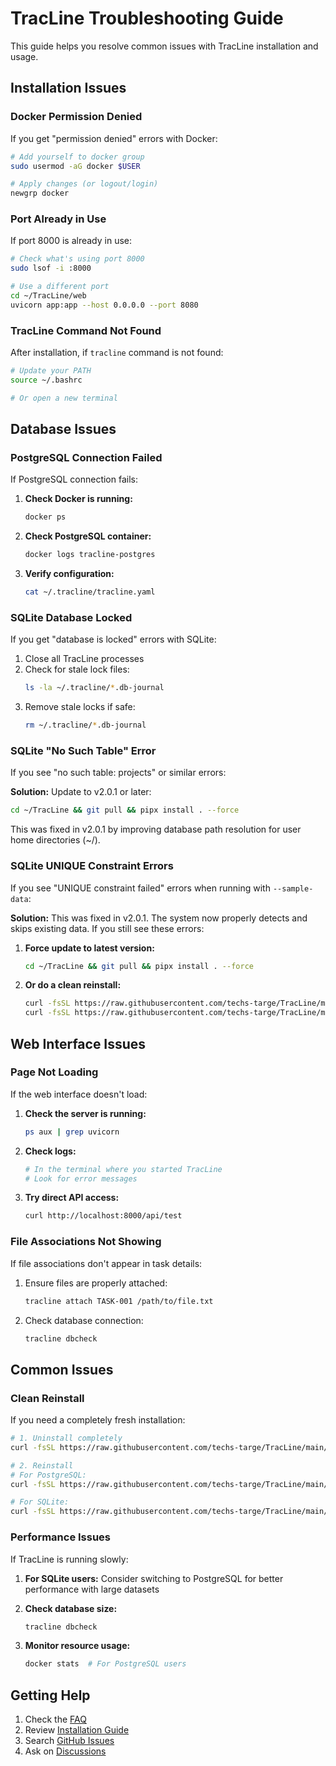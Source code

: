 # TracLine Troubleshooting Guide

This guide helps you resolve common issues with TracLine installation and usage.

## Installation Issues

### Docker Permission Denied

If you get "permission denied" errors with Docker:

```bash
# Add yourself to docker group
sudo usermod -aG docker $USER

# Apply changes (or logout/login)
newgrp docker
```

### Port Already in Use

If port 8000 is already in use:

```bash
# Check what's using port 8000
sudo lsof -i :8000

# Use a different port
cd ~/TracLine/web
uvicorn app:app --host 0.0.0.0 --port 8080
```

### TracLine Command Not Found

After installation, if `tracline` command is not found:

```bash
# Update your PATH
source ~/.bashrc

# Or open a new terminal
```

## Database Issues

### PostgreSQL Connection Failed

If PostgreSQL connection fails:

1. **Check Docker is running:**
   ```bash
   docker ps
   ```

2. **Check PostgreSQL container:**
   ```bash
   docker logs tracline-postgres
   ```

3. **Verify configuration:**
   ```bash
   cat ~/.tracline/tracline.yaml
   ```

### SQLite Database Locked

If you get "database is locked" errors with SQLite:

1. Close all TracLine processes
2. Check for stale lock files:
   ```bash
   ls -la ~/.tracline/*.db-journal
   ```
3. Remove stale locks if safe:
   ```bash
   rm ~/.tracline/*.db-journal
   ```

### SQLite "No Such Table" Error

If you see "no such table: projects" or similar errors:

**Solution:** Update to v2.0.1 or later:
```bash
cd ~/TracLine && git pull && pipx install . --force
```

This was fixed in v2.0.1 by improving database path resolution for user home directories (~/).

### SQLite UNIQUE Constraint Errors

If you see "UNIQUE constraint failed" errors when running with `--sample-data`:

**Solution:** This was fixed in v2.0.1. The system now properly detects and skips existing data. If you still see these errors:

1. **Force update to latest version:**
   ```bash
   cd ~/TracLine && git pull && pipx install . --force
   ```

2. **Or do a clean reinstall:**
   ```bash
   curl -fsSL https://raw.githubusercontent.com/techs-targe/TracLine/main/scripts/uninstall.sh | bash -s -- --remove-data
   curl -fsSL https://raw.githubusercontent.com/techs-targe/TracLine/main/scripts/install-ubuntu-sqlite.sh | bash -s -- --sample-data
   ```

## Web Interface Issues

### Page Not Loading

If the web interface doesn't load:

1. **Check the server is running:**
   ```bash
   ps aux | grep uvicorn
   ```

2. **Check logs:**
   ```bash
   # In the terminal where you started TracLine
   # Look for error messages
   ```

3. **Try direct API access:**
   ```bash
   curl http://localhost:8000/api/test
   ```

### File Associations Not Showing

If file associations don't appear in task details:

1. Ensure files are properly attached:
   ```bash
   tracline attach TASK-001 /path/to/file.txt
   ```

2. Check database connection:
   ```bash
   tracline dbcheck
   ```

## Common Issues

### Clean Reinstall

If you need a completely fresh installation:

```bash
# 1. Uninstall completely
curl -fsSL https://raw.githubusercontent.com/techs-targe/TracLine/main/scripts/uninstall.sh | bash -s -- --remove-data

# 2. Reinstall
# For PostgreSQL:
curl -fsSL https://raw.githubusercontent.com/techs-targe/TracLine/main/scripts/install-ubuntu.sh | bash

# For SQLite:
curl -fsSL https://raw.githubusercontent.com/techs-targe/TracLine/main/scripts/install-ubuntu-sqlite.sh | bash
```

### Performance Issues

If TracLine is running slowly:

1. **For SQLite users:** Consider switching to PostgreSQL for better performance with large datasets

2. **Check database size:**
   ```bash
   tracline dbcheck
   ```

3. **Monitor resource usage:**
   ```bash
   docker stats  # For PostgreSQL users
   ```

## Getting Help

1. Check the [FAQ](FAQ.md)
2. Review [Installation Guide](../INSTALL.md)
3. Search [GitHub Issues](https://github.com/techs-targe/TracLine/issues)
4. Ask on [Discussions](https://github.com/techs-targe/TracLine/discussions)
